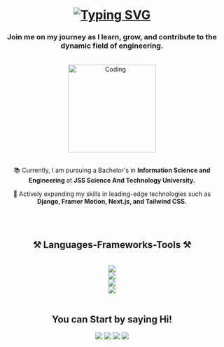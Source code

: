 
<h1 align="center">
<a href="https://git.io/typing-svg"><img src="https://readme-typing-svg.herokuapp.com?font=Righteous&size=35&pause=1000&color=8A5EF7&center=true&vCenter=true&random=false&width=500&height=70&lines=Hello+There!++%F0%9F%91%8B;I'm+Harsha+G!" alt="Typing SVG" /></a>
</h1>
<h3 align="center">Join me on my journey as I learn, grow, and contribute to the dynamic field of engineering.</h3>

<br/>

<div align="center">
<img align="center" alt="Coding" width="200" src="https://cdna.artstation.com/p/assets/images/images/050/392/912/original/nelson-tiapa-gif-con-telefono.gif?1654734490">
</div>

<br/>

<div align="center">
  
  📚 Currently, I am pursuing a Bachelor's in  **Information Science and Engineering** at **JSS Science And Technology University.**

  🚀 Actively expanding my skills in leading-edge technologies such as **Django, Framer Motion, Next.js, and Tailwind CSS.**

</div>

<br/><br/>

<h2 align="center">⚒️ Languages-Frameworks-Tools ⚒️</h2>
<br/>
<div align="center">
    <img src="https://skillicons.dev/icons?i=python,c,java,cpp,cs,javascript" /><br/>
    <img src="https://skillicons.dev/icons?i=html,css,react,nextjs,django,tailwind,bootstrap" /><br/>
    <img src="https://skillicons.dev/icons?i=mysql,mongodb" /><br>
    <img src="https://skillicons.dev/icons?i=vscode,windows,ubuntu,vercel" /><br/> 
</div>

<br/>

<div align="center">
  <h2 align="center">You can Start by saying Hi!</h2>
  <a href="mailto:harshag3106@gmail.com?subject=Your%20Subject&body=You%20can%20Start%20by%20Saying%20Hi!"><img src="https://skillicons.dev/icons?i=gmail"/></a>
  <a href="https://github.com/imharshag"><img src="https://skillicons.dev/icons?i=github"/></a>
  <a href="https://www.linkedin.com/in/harsha-g-72a900292"><img src="https://skillicons.dev/icons?i=linkedin"/></a>
  <a href="https://www.instagram.com/imharshag/?igsh=NG42NHA2ZG8xaWdi"><img src="https://skillicons.dev/icons?i=instagram"/></a>
</div>
